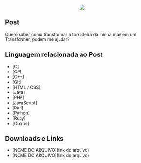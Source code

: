 <!-- 
==================================================
AJUDE A COMUNIDADE DE PROGRAMADORES A CRESCER CONTRIBUINDO COM CONTEÚDO OU MESMO 
TIRANDO DÚVIDAS PARA NOS TORNARMOS MELHORES

Utilize TAGS para especificar o seu post: [MATERIAL], [DÚVIDA], [OFF], [DISCUSSÃO
Exemplo: `[MATERIAL] Curso de como usar o Paint corretamete`
==================================================
-->
<p align="center">
<img src="http://i.imgur.com/vmrPcJU.png" />
</p>

## Post

Quero saber como transformar a torradeira da minha mãe em um Transformer, podem me ajudar?


## Linguagem relacionada ao Post

* [C]
* [C#]
* [C++]
* [Git]
* [HTML / CSS]
* [Java]
* [PHP]
* [JavaScript]
* [Perl]
* [Python]
* [Ruby]
* [Outros]


## Downloads e Links

* [NOME DO ARQUIVO](link do arquivo)
* [NOME DO ARQUIVO](link do arquivo)




